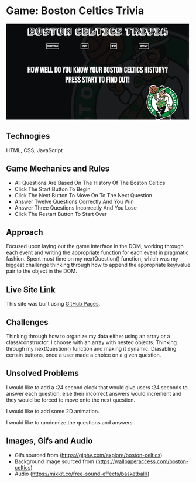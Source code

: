# Game: Boston Celtics Trivia 

![Boston Celtics Trivia](https://github.com/juliocolon/Boston-Celtics-Trivia-/blob/main/Image/BostonCelticsTrivia.png)

## Technogies 
HTML, CSS, JavaScript

## Game Mechanics and Rules
- All Questions Are Based On The History Of The Boston Celtics
- Click The Start Button To Begin
- Click The Next Button To Move On To The Next Question
- Answer Twelve Questions Correctly And You Win
- Answer Three Questions Incorrectly And You Lose
- Click The Restart Button To Start Over

## Approach
Focused upon laying out the game interface in the DOM, working through each event and writing the appropriate function for each event in pragmatic fashion. 
Spent most time on my nextQuestion() function, which was my biggest challenge thinking through how to append the appropriate key/value pair to the object in the DOM. 

## Live Site Link 
This site was built using [GitHub Pages](https://juliocolon.github.io/Boston-Celtics-Trivia-/).

## Challenges 
Thinking through how to organize my data either using an array or a class/constructor. I choose with an array with nested objects. 
Thinking through my nextQuestion() function and making it dynamic. 
Diasabling certain buttons, once a user made a choice on a given question. 

## Unsolved Problems 
I would like to add a :24 second clock that would give users :24 seconds to answer each question, else their incorrect answers would increment and they 
would be forced to move onto the next question. 

I would like to add some 2D animation. 

I would like to randomize the questions and answers. 

## Images, Gifs and Audio

- Gifs sourced from (https://giphy.com/explore/boston-celtics)
- Background Image sourced from (https://wallpaperaccess.com/boston-celtics)
- Audio (https://mixkit.co/free-sound-effects/basketball/)





